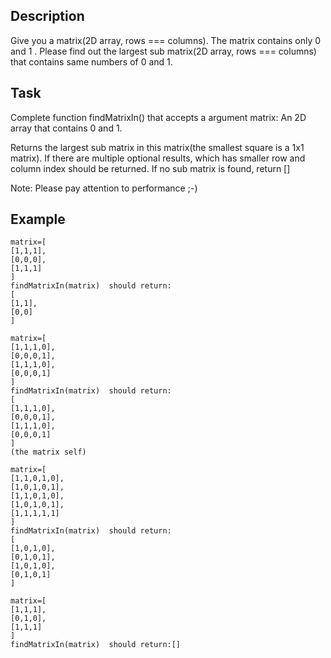 ## Description
Give you a matrix(2D array, rows === columns). The matrix contains only 0 and 1 . Please find out the largest sub matrix(2D array, rows === columns) that contains same numbers of 0 and 1.

## Task
Complete function findMatrixIn() that accepts a argument matrix: An 2D array that contains 0 and 1.

Returns the largest sub matrix in this matrix(the smallest square is a 1x1 matrix). If there are multiple optional results, which has smaller row and column index should be returned. If no sub matrix is found, return []

Note: Please pay attention to performance ;-)

## Example

```
matrix=[
[1,1,1],
[0,0,0],
[1,1,1]
]
findMatrixIn(matrix)  should return:
[
[1,1],
[0,0]
]

matrix=[
[1,1,1,0],
[0,0,0,1],
[1,1,1,0],
[0,0,0,1]
]
findMatrixIn(matrix)  should return:
[
[1,1,1,0],
[0,0,0,1],
[1,1,1,0],
[0,0,0,1]
]
(the matrix self)

matrix=[
[1,1,0,1,0],
[1,0,1,0,1],
[1,1,0,1,0],
[1,0,1,0,1],
[1,1,1,1,1]
]
findMatrixIn(matrix)  should return:
[
[1,0,1,0],
[0,1,0,1],
[1,0,1,0],
[0,1,0,1]
]

matrix=[
[1,1,1],
[0,1,0],
[1,1,1]
]
findMatrixIn(matrix)  should return:[]
```